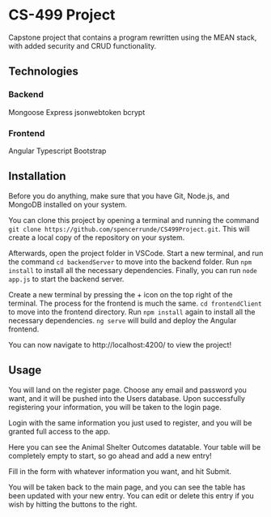 # CS-499 Project
Capstone project that contains a program rewritten using the MEAN stack, with added security and CRUD functionality.

## Technologies

### Backend
Mongoose
Express
jsonwebtoken
bcrypt

### Frontend
Angular
Typescript
Bootstrap

## Installation

Before you do anything, make sure that you have Git, Node.js, and MongoDB installed on your system.

You can clone this project by opening a terminal and running the command ``` git clone https://github.com/spencerrunde/CS499Project.git ```. This will create a local copy of the repository on your system.

Afterwards, open the project folder in VSCode. Start a new terminal, and run the command ``` cd backendServer ``` to move into the backend folder. Run ``` npm install ``` to install all the necessary dependencies. Finally, you can run ``` node app.js ``` to start the backend server.

Create a new terminal by pressing the + icon on the top right of the terminal. The process for the frontend is much the same. ``` cd frontendClient ``` to move into the frontend directory. Run ``` npm install ``` again to install all the necessary dependencies. ``` ng serve ``` will build and deploy the Angular frontend.

You can now navigate to http://localhost:4200/ to view the project!

## Usage

You will land on the register page. Choose any email and password you want, and it will be pushed into the Users database. Upon successfully registering your information, you will be taken to the login page.

Login with the same information you just used to register, and you will be granted full access to the app.

Here you can see the Animal Shelter Outcomes datatable. Your table will be completely empty to start, so go ahead and add a new entry! 

Fill in the form with whatever information you want, and hit Submit.

You will be taken back to the main page, and you can see the table has been updated with your new entry. You can edit or delete this entry if you wish by hitting the buttons to the right. 